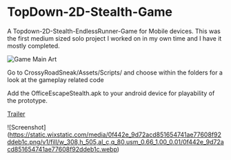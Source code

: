 # TopDown-2D-Stealth-Game
A Topdown-2D-Stealth-EndlessRunner-Game for Mobile devices. This was the first medium sized solo project I worked on in my own time and
I have it mostly completed.

![Game Main Art](https://static.wixstatic.com/media/0f442e_0dcb32c81bba45ce8b3951ba61c3e1f6.png/v1/fill/w_614,h_614,al_c,lg_1,q_85/0f442e_0dcb32c81bba45ce8b3951ba61c3e1f6.webp)

Go to CrossyRoadSneak/Assets/Scripts/ and choose within the folders for a look at the gameplay related code 

Add the OfficeEscapeStealth.apk to your android device for playability of the prototype.  

[Trailer](https://youtu.be/KO0_s82cNIg)

![Screenshot]
(https://static.wixstatic.com/media/0f442e_9d72acd851654741ae77608f92ddeb1c.png/v1/fill/w_308,h_505,al_c,q_80,usm_0.66_1.00_0.01/0f442e_9d72acd851654741ae77608f92ddeb1c.webp)

